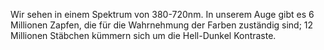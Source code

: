 Wir sehen in einem Spektrum von 380-720nm.
In unserem Auge gibt es 6 Millionen Zapfen, die für die Wahrnehmung der Farben zuständig sind; 12 Millionen Stäbchen kümmern sich um die Hell-Dunkel Kontraste.
